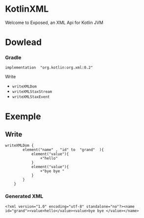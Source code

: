 # KotlinXML 
 Welcome to Exposed, an XML Api for Kotlin JVM

 # Dowlead  
 
 ### Gradle 

` implementation  "org.kotlin:org.xml:0.2" `


Write  
* `writeXMLDom`
* `writeXMLStaxStream`
* `writeXMLStaxEvent`

# Exemple

## Write

``` 
writeXMLDom {
        element("name" , "id" to  "grand"  ){
            element("value"){
                +"hello"
            }
            element("value"){
                +"bye bye "
            }
        } 
    }
```

### Generated XML
`<?xml version="1.0" encoding="utf-8" standalone="no"?><name id="grand"><value>hello</value><value>bye bye </value></name>`




